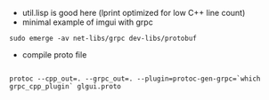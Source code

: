 - util.lisp is good here (lprint optimized for low C++ line count)
- minimal example of imgui with grpc

```
sudo emerge -av net-libs/grpc dev-libs/protobuf

```

- compile proto file

```

protoc --cpp_out=. --grpc_out=. --plugin=protoc-gen-grpc=`which grpc_cpp_plugin` glgui.proto


```